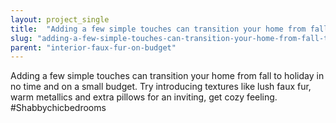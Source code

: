 ```yaml
---
layout: project_single
title:  "Adding a few simple touches can transition your home from fall to holiday in no time and on a small budget. Try introducing textures like lush faux fur, warm metallics and extra pillows for an inviting, get cozy feeling. #Shabbychicbedrooms"
slug: "adding-a-few-simple-touches-can-transition-your-home-from-fall-to-holiday-in-no"
parent: "interior-faux-fur-on-budget"
---
```

Adding a few simple touches can transition your home from fall to holiday in no time and on a small budget. Try introducing textures like lush faux fur, warm metallics and extra pillows for an inviting, get cozy feeling. #Shabbychicbedrooms